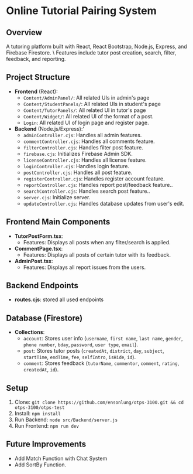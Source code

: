 # Online Tutorial Pairing System

## Overview
A tutoring platform built with React, React Bootstrap, Node.js, Express, and Firebase Firestore. \\
Features include tutor post creation, search, filter, feedback, and reporting.

## Project Structure
- **Frontend** (React):
  - `Content/AdminPanel/`: All related UIs in admin's page
  - `Content/StudentPanels/`: All related UIs in student's page
  - `Content/TutorPanels/`: All related UI in tutor's page
  - `Content/Widget/`: All related UI of the format of a post.
  - `Login`: All related UI of login page and register page.
- **Backend** (Node.js/Express):'
  - `adminController.cjs`: Handles all admin features.
  - `commentController.cjs`: Handles all comments feature.
  - `filterController.cjs`: Handles filter post feature.
  - `firebase.cjs`: Initializes Firebase Admin SDK.
  - `licenseController.cjs`: Handles all license feature.
  - `loginController.cjs`: Handles login feature.
  - `postController.cjs`: Handles all post feature.
  - `registerController.cjs`: Handles register account feature.
  - `reportController.cjs`: Handles report post/feedback feature..
  - `searchController.cjs`: Handles search post feature..
  - `server.cjs`: Initialize server.
  - `updateController.cjs`: Handles database updates from user's edit.

## Frontend Main Components
- **TutorPostForm.tsx**:
  - Features: Displays all posts when any filter/search is applied.
- **CommentPage.tsx**:
  - Features: Displays all posts of certain tutor with its feedback.
- **AdminPost.tsx**:
  - Features: Displays all report issues from the users.

## Backend Endpoints
- **routes.cjs**: stored all used endpoints

## Database (Firestore)
- **Collections**:
  - `account`: Stores user info (`username`, `first name`, `last name`, `gender`, `phone number`, `bday`, `password`, `user type`, `email`).
  - `post`: Stores tutor posts (`createdAt`, `district`, `day`, `subject`, `startTime`, `endTime`, `fee`, `selfIntro`, `isHide`, `id`).
  - `comment`: Stores feedback (`tutorName`, `commentor`, `comment`, `rating`, `createdAt`, `id`).

## Setup
1. Clone: `git clone https://github.com/ensonlung/otps-3100.git && cd otps-3100/otps-test`
2. Install: `npm install`
4. Run Backend: `node src/Backend/server.js`
5. Run Frontend: `npm run dev`


## Future Improvements
- Add Match Function with Chat System
- Add SortBy Function.